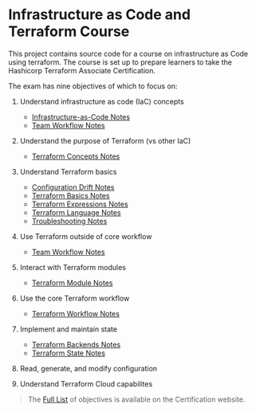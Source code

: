 # Infrastructure as Code and Terraform Course

This project contains source code for a course on infrastructure as Code using
terraform. The course is set up to prepare learners to take the Hashicorp Terraform
Associate Certification.

The exam has nine objectives of which to focus on:

1. Understand infrastructure as code (IaC) concepts
    - [Infrastructure-as-Code Notes](./infrastructure-as-code/README.md)
    - [Team Workflow Notes](./team-workflow/README.md)

2. Understand the purpose of Terraform (vs other IaC)
    - [Terraform Concepts Notes](./terraform-concepts/README.md)

3. Understand Terraform basics
    - [Configuration Drift Notes](./configuration-drift/README.md)
    - [Terraform Basics Notes](./terraform-basics/README.md)
    - [Terraform Expressions Notes](./expressions/README.md)
    - [Terraform Language Notes](./terraform-language/README.md)
    - [Troubleshooting Notes](./troubleshooting/README.md)

4. Use Terraform outside of core workflow
    - [Team Workflow Notes](./team-workflow/README.md)

5. Interact with Terraform modules
    - [Terraform Module Notes](./terraform-modules/README.md)

6. Use the core Terraform workflow
    - [Terraform Workflow Notes](./terraform-workflow/README.md)

7. Implement and maintain state
    - [Terraform Backends Notes](./terraform-backends/README.md)
    - [Terraform State Notes](./terraform-state/README.md)

8. Read, generate, and modify configuration

9. Understand Terraform Cloud capabilites

> The [Full List](https://www.hashicorp.com/certification/terraform-associate) of
> objectives is available on the Certification website.



